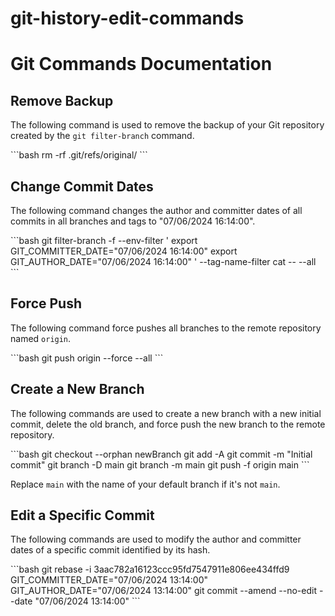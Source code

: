 # git-history-edit-commands

# Git Commands Documentation

## Remove Backup

The following command is used to remove the backup of your Git repository created by the `git filter-branch` command.

\`\`\`bash
rm -rf .git/refs/original/
\`\`\`

## Change Commit Dates

The following command changes the author and committer dates of all commits in all branches and tags to "07/06/2024 16:14:00".

\`\`\`bash
git filter-branch -f --env-filter '
export GIT_COMMITTER_DATE="07/06/2024 16:14:00"
export GIT_AUTHOR_DATE="07/06/2024 16:14:00"
' --tag-name-filter cat -- --all
\`\`\`

## Force Push

The following command force pushes all branches to the remote repository named `origin`.

\`\`\`bash
git push origin --force --all
\`\`\`

## Create a New Branch

The following commands are used to create a new branch with a new initial commit, delete the old branch, and force push the new branch to the remote repository.

\`\`\`bash
git checkout --orphan newBranch
git add -A
git commit -m "Initial commit"
git branch -D main
git branch -m main
git push -f origin main
\`\`\`

Replace `main` with the name of your default branch if it's not `main`.

## Edit a Specific Commit

The following commands are used to modify the author and committer dates of a specific commit identified by its hash.

\`\`\`bash
git rebase -i 3aac782a16123ccc95fd7547911e806ee434ffd9
GIT_COMMITTER_DATE="07/06/2024 13:14:00" GIT_AUTHOR_DATE="07/06/2024 13:14:00" git commit --amend --no-edit --date "07/06/2024 13:14:00"
\`\`\`
